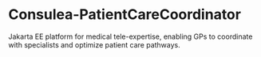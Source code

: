 # Consulea-PatientCareCoordinator
Jakarta EE platform for medical tele-expertise, enabling GPs to coordinate with specialists and optimize patient care pathways.
